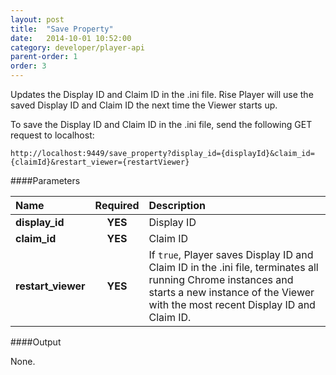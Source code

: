 ```yaml
---
layout: post
title:  "Save Property"
date:   2014-10-01 10:52:00
category: developer/player-api
parent-order: 1
order: 3
---
```


Updates the Display ID and Claim ID in the .ini file. Rise Player will use the saved Display ID and Claim ID the next time the Viewer starts up.

To save the Display ID and Claim ID in the .ini file, send the following GET request to localhost:

`http://localhost:9449/save_property?display_id={displayId}&claim_id={claimId}&restart_viewer={restartViewer}`

####Parameters

| Name    | Required | Description |
|:--------|:--------:|:------------|
| **display_id**  |  **YES** | Display ID |
| **claim_id**  |  **YES** | Claim ID |
| **restart_viewer**  |  **YES** | If `true`, Player saves Display ID and Claim ID in the .ini file, terminates all running Chrome instances and starts a new instance of the Viewer with the most recent Display ID and Claim ID. |


####Output

None.